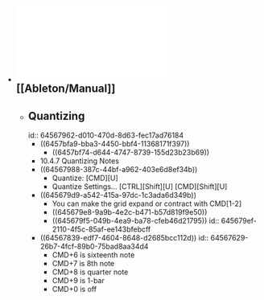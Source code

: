 - ![ableton_manual.pdf](../assets/ableton_manual_1683387803000_0.pdf) [[Ableton/Manual]]
	-
	- ## Quantizing
	  id:: 64567962-d010-470d-8d63-fec17ad76184
		- ((6457bfa9-bba3-4450-bbf4-11368171f397))
			- ((6457bf74-d644-4747-8739-155d23b23b69))
		- 10.4.7 Quantizing Notes
		- ((64567988-387c-44bf-a962-403e6d8ef34b))
			- Quantize: [CMD][U]
			- Quantize Settings... [CTRL][Shift][U] [CMD][Shift][U]
		- ((645679d9-a542-415a-97dc-1c3ada6d349b))
			- You can make the grid expand or contract with CMD[1-2]
			- ((645679e8-9a9b-4e2c-b471-b57d819f9e50))
			- ((645679f5-049b-4ea9-ba78-cfeb46d21795))
			  id:: 645679ef-2110-4f5c-85af-ee143bfebcff
		- ((64567839-edf7-4604-8648-d2685bcc112d))
		  id:: 64567629-26b7-4fcf-89b0-75bad8aa34d4
			- CMD+6 is sixteenth note
			- CMD+7 is 8th note
			- CMD+8 is quarter note
			- CMD+9 is 1-bar
			- CMD+0 is off